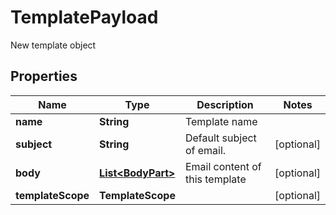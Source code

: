 

# TemplatePayload

New template object

## Properties

| Name | Type | Description | Notes |
|------------ | ------------- | ------------- | -------------|
|**name** | **String** | Template name |  |
|**subject** | **String** | Default subject of email. |  [optional] |
|**body** | [**List&lt;BodyPart&gt;**](BodyPart.md) | Email content of this template |  [optional] |
|**templateScope** | **TemplateScope** |  |  [optional] |



